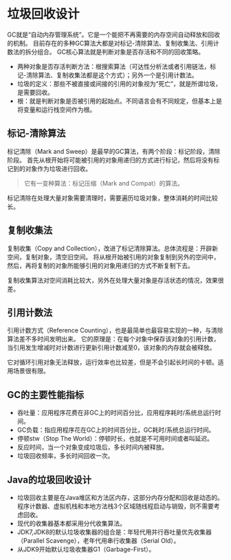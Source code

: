 # 垃圾回收设计
GC就是“自动内存管理系统”。它是一个能把不再需要的内存空间自动释放和回收的机制。
目前存在的多种GC算法大都是对标记-清除算法、复制收集法、引用计数法的拆分组合。
GC核心算法就是判断对象是否存活和不同的回收策略。

- 两种对象是否存活判断方法：根搜索算法（可达性分析法或者引用链法，标记-清除算法、复制收集法都是这个方式）；另外一个是引用计数法。
- 垃圾的定义：那些不被直接或间接的引用的对象视为“死亡”，就是所谓垃圾，是需要回收。
- 根：就是判断对象是否被引用的起始点。不同语言会有不同规定，但基本上是将变量和运行栈空间作为根。

## 标记-清除算法
标记清除（Mark and Sweep）是最早的GC算法，有两个阶段：标记阶段，清除阶段。
首先从根开始将可能被引用的对象用递归的方式进行标记，然后将没有标记到的对象作为垃圾进行回收。
> 它有一变种算法：标记压缩（Mark and Compat）的算法。

标记清除在处理大量对象需要清理时，需要遍历垃圾对象，整体消耗的时间比较长。

## 复制收集法
复制收集（Copy and Collection），改进了标记清除算法。总体流程是：开辟新空间，复制对象，清空旧空间。
将从根开始被引用的对象复制到另外的空间中，然后，再将复制的对象所能够引用的对象用递归的方式不断复制下去。

复制收集算法对空间消耗比较大，另外在处理大量对象是存活状态的情况，效果很差。

## 引用计数法
引用计数方式（Reference Counting），也是最简单也最容易实现的一种，与清除算法差不多时间发明出来。
它的原理是：在每个对象中保存该对象的引用计数，当引用发生增减时对计数进行更新引用计数减至0，该对象的内存就会被释放。

它对循环引用对象无法释放，运行效率也比较差，但是不会引起长时间的卡顿。适用场景很有限。

## GC的主要性能指标
- 吞吐量：应用程序花费在非GC上的时间百分比，应用程序耗时/系统总运行时间。
- GC负载：指应用程序花在GC上的时间百分比，GC耗时/系统总运行时间。
- 停顿stw（Stop The World）：停顿时长，也就是不可用时间或者叫延迟。
- 反应时间，当一个对象变成垃圾后，多长时间内被释放。
- 垃圾回收频率，多长时间回收一次。

## Java的垃圾回收设计
- 垃圾回收主要是在Java堆区和方法区内存，这部分内存分配和回收是动态的。
程序计数器、虚拟机栈和本地方法栈3个区域随线程启动与销毁，则不需要考虑回收。
- 现代的收集器基本都采用分代收集算法。
- JDK7,JDK8的默认垃圾收集器的组合是：年轻代用并行吞吐量优先收集器（Parallel Scavenge），老年代用串行收集器（Serial Old）。
- 从JDK9开始默认垃圾收集器G1（Garbage-First）。